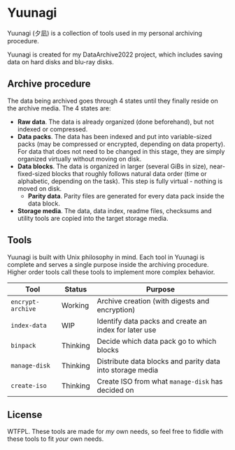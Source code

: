 # Yuunagi

Yuunagi (夕凪) is a collection of tools used in my personal archiving procedure.

Yuunagi is created for my DataArchive2022 project, which includes saving data on hard disks and blu-ray disks.

## Archive procedure

The data being archived goes through 4 states until they finally reside on the archive media. The 4 states are:

- **Raw data**. The data is already organized (done beforehand), but not indexed or compressed.
- **Data packs**. The data has been indexed and put into variable-sized packs (may be compressed or encrypted, depending on data property). For data that does not need to be changed in this stage, they are simply organized virtually without moving on disk. 
- **Data blocks**. The data is organized in larger (several GiBs in size), near-fixed-sized blocks that roughly follows natural data order (time or alphabetic, depending on the task). This step is fully virtual - nothing is moved on disk.
  - **Parity data**. Parity files are generated for every data pack inside the data block.
- **Storage media**. The data, data index, readme files, checksums and utility tools are copied into the target storage media.

## Tools

Yuunagi is built with Unix philosophy in mind. Each tool in Yuunagi is complete and serves a single purpose inside the archiving procedure. Higher order tools call these tools to implement more complex behavior.

| Tool              | Status   | Purpose                                                   |
| ----------------- | -------- | --------------------------------------------------------- |
| `encrypt-archive` | Working  | Archive creation (with digests and encryption)            |
| `index-data`      | WIP      | Identify data packs and create an index for later use     |
| `binpack`         | Thinking | Decide which data pack go to which blocks                 |
| `manage-disk`     | Thinking | Distribute data blocks and parity data into storage media |
| `create-iso`      | Thinking | Create ISO from what `manage-disk` has decided on         |

## License

WTFPL. These tools are made for _my_ own needs, so feel free to fiddle with these tools to fit _your_ own needs.

